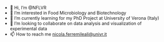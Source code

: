 - 👋 Hi, I’m @NFLVR
- 👀 I’m interested in Food Microbiology and Biotechnology
- 🌱 I’m currently learning for my PhD Project at University of Verona (Italy)
- 💞️ I’m looking to collaborate on data analysis and visualization of experimental data
- 📫 How to reach me nicola.ferremileali@univr.it

<!---
NFLVR/NFLVR is a ✨ special ✨ repository because its `README.md` (this file) appears on your GitHub profile.
You can click the Preview link to take a look at your changes.
--->

